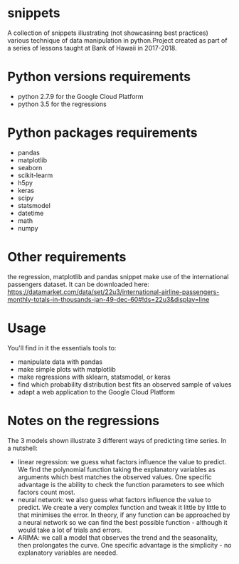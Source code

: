 # snippets
A collection of snippets illustrating (not showcasinng best practices) various technique of data manipulation in python.Project created as part of a series of lessons taught at Bank of Hawaii in 2017-2018. 

# Python versions requirements
- python 2.7.9 for the Google Cloud Platform
- python 3.5 for the regressions 

# Python packages requirements
- pandas
- matplotlib
- seaborn
- scikit-learm
- h5py
- keras
- scipy
- statsmodel
- datetime
- math
- numpy


# Other requirements
the regression, matplotlib and pandas snippet make use of the international passengers dataset. It can be downloaded here:
https://datamarket.com/data/set/22u3/international-airline-passengers-monthly-totals-in-thousands-jan-49-dec-60#!ds=22u3&display=line

# Usage
You'll find in it the essentials tools to:
- manipulate data with pandas
- make simple plots with matplotlib
- make regressions with sklearn, statsmodel, or keras
- find which probability distribution best fits an observed sample of values
- adapt a web application to the Google Cloud Platform

# Notes on the regressions
The 3 models shown illustrate 3 different ways of predicting time series. In a nutshell:
- linear regression: we guess what factors influence the value to predict.
We find the polynomial function taking the explanatory variables as arguments which best matches the observed values. 
One specific advantage is the ability to check the function parameters to see which factors count most. 
- neural network: we also guess what factors influence the value to predict.
We create a very complex function and tweak it little by little to that minimises the error. 
In theory, if any function can be approached by a neural network so we can find the best possible function - although it would take a lot of trials and errors.
- ARIMA: we call a model that observes the trend and the seasonality, then prolongates the curve. 
One specific advantage is the simplicity - no explanatory variables are needed. 

